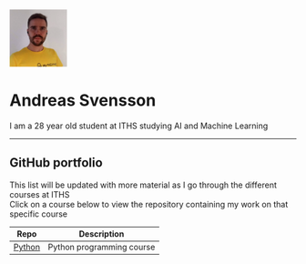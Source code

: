 <img src="assets/profile_image.png" alt="animated Python logo" width="20%" height="20%" />

# Andreas Svensson

I am a 28 year old student at ITHS studying AI and Machine Learning

---

## GitHub portfolio

This list will be updated with more material as I go through the different courses at ITHS  
Click on a course below to view the repository containing my work on that specific course



| Repo                           | Description                        |
| ------------------------------ | ---------------------------------- |
| [Python][py]            | Python programming course               |

<!-- | [Programmering 1][prog1]           | first programming course (gymnasiet)   | -->

[py]: https://github.com/Andreas-Svensson/Python-Andreas-Svensson